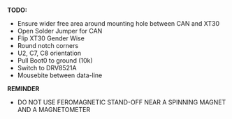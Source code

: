 **TODO:**
- Ensure wider free area around mounting hole between CAN and XT30
- Open Solder Jumper for CAN
- Flip XT30 Gender Wise
- Round notch corners
- U2, C7, C8 orientation
- Pull Boot0 to ground (10k)
- Switch to DRV8521A
- Mousebite between data-line
  
**REMINDER**
- DO NOT USE FEROMAGNETIC STAND-OFF NEAR A SPINNING MAGNET AND A MAGNETOMETER
